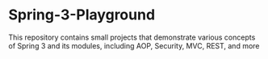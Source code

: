 # Spring-3-Playground
This repository contains small projects that demonstrate various concepts of Spring 3 and its modules, including AOP, Security, MVC, REST, and more

